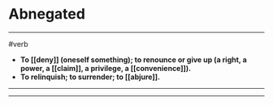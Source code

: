 # Abnegated
---
#verb
- **To [[deny]] (oneself something); to renounce or give up (a right, a power, a [[claim]], a privilege, a [[convenience]]).**
- **To relinquish; to surrender; to [[abjure]].**
---
---
